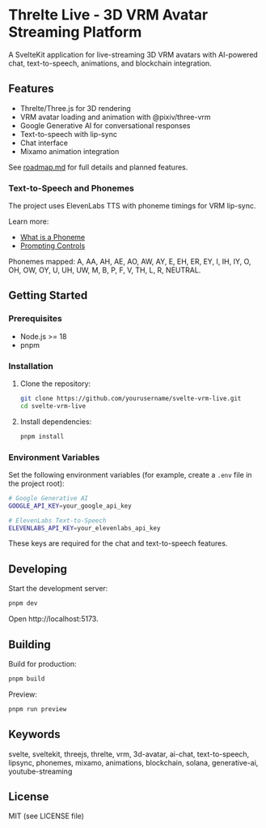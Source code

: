 # Threlte Live - 3D VRM Avatar Streaming Platform

A SvelteKit application for live-streaming 3D VRM avatars with AI-powered chat, text-to-speech, animations, and blockchain integration.

## Features

- Threlte/Three.js for 3D rendering
- VRM avatar loading and animation with @pixiv/three-vrm
- Google Generative AI for conversational responses
- Text-to-speech with lip-sync
- Chat interface
- Mixamo animation integration

See [roadmap.md](roadmap.md) for full details and planned features.

### Text-to-Speech and Phonemes

The project uses ElevenLabs TTS with phoneme timings for VRM lip-sync.

Learn more:

- [What is a Phoneme](https://elevenlabs.io/blog/what-is-a-phoneme)
- [Prompting Controls](https://elevenlabs.io/docs/best-practices/prompting/controls)

Phonemes mapped: A, AA, AH, AE, AO, AW, AY, E, EH, ER, EY, I, IH, IY, O, OH, OW, OY, U, UH, UW, M, B, P, F, V, TH, L, R, NEUTRAL.

## Getting Started

### Prerequisites

- Node.js >= 18
- pnpm

### Installation

1. Clone the repository:

   ```bash
   git clone https://github.com/yourusername/svelte-vrm-live.git
   cd svelte-vrm-live
   ```

2. Install dependencies:

   ```bash
   pnpm install
   ```

### Environment Variables

Set the following environment variables (for example, create a `.env` file in the project root):

```bash
# Google Generative AI
GOOGLE_API_KEY=your_google_api_key

# ElevenLabs Text-to-Speech
ELEVENLABS_API_KEY=your_elevenlabs_api_key
```

These keys are required for the chat and text-to-speech features.

## Developing

Start the development server:

```bash
pnpm dev
```

Open http://localhost:5173.

## Building

Build for production:

```bash
pnpm build
```

Preview:

```bash
pnpm run preview
```

## Keywords

svelte, sveltekit, threejs, threlte, vrm, 3d-avatar, ai-chat, text-to-speech, lipsync, phonemes, mixamo, animations, blockchain, solana, generative-ai, youtube-streaming

## License

MIT (see LICENSE file)
